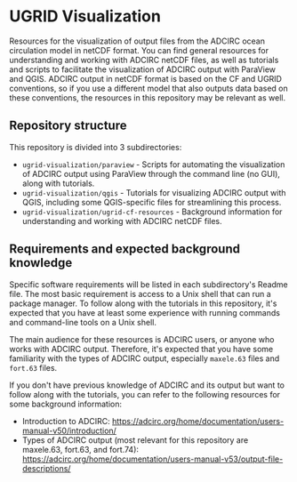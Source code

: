# UGRID Visualization

Resources for the visualization of output files from the ADCIRC ocean circulation model in netCDF format. You can find general resources for understanding and working with ADCIRC netCDF files, as well as tutorials and scripts to facilitate the visualization of ADCIRC output with ParaView and QGIS. ADCIRC output in netCDF format is based on the CF and UGRID conventions, so if you use a different model that also outputs data based on these conventions, the resources in this repository may be relevant as well.

## Repository structure

This repository is divided into 3 subdirectories:

* `ugrid-visualization/paraview` - Scripts for automating the visualization of ADCIRC output using ParaView through the command line (no GUI), along with tutorials.
* `ugrid-visualization/qgis` - Tutorials for visualizing ADCIRC output with QGIS, including some QGIS-specific files for streamlining this process.
* `ugrid-visualization/ugrid-cf-resources` - Background information for understanding and working with ADCIRC netCDF files.

## Requirements and expected background knowledge

Specific software requirements will be listed in each subdirectory's Readme file. The most basic requirement is access to a Unix shell that can run a package manager. To follow along with the tutorials in this repository, it's expected that you have at least some experience with running commands and command-line tools on a Unix shell. 

The main audience for these resources is ADCIRC users, or anyone who works with ADCIRC output. Therefore, it's expected that you have some familiarity with the types of ADCIRC output, especially `maxele.63` files and `fort.63` files. 

If you don't have previous knowledge of ADCIRC and its output but want to follow along with the tutorials, you can refer to the following resources for some background information:
* Introduction to ADCIRC: <a href="https://adcirc.org/home/documentation/users-manual-v50/introduction/" target="_blank">https://adcirc.org/home/documentation/users-manual-v50/introduction/</a>
* Types of ADCIRC output (most relevant for this repository are maxele.63, fort.63, and fort.74): <a href="https://adcirc.org/home/documentation/users-manual-v53/output-file-descriptions/" target="_blank">https://adcirc.org/home/documentation/users-manual-v53/output-file-descriptions/</a>
